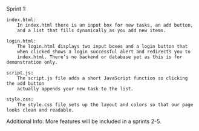 Sprint 1:

    index.html:
        In index.html there is an input box for new tasks, an add button, 
        and a list that fills dynamically as you add new items.

    login.html:
        The login.html displays two input boxes and a login button that 
        when clicked shows a login successful alert and redirects you to 
        index.html. There’s no backend or database yet as this is for demonstration only.

    script.js:
        The script.js file adds a short JavaScript function so clicking the add button 
        actually appends your new task to the list.

    style.css:
        The style.css file sets up the layout and colors so that our page looks clean and readable.

Additional Info:
    More features will be included in a sprints 2-5.
